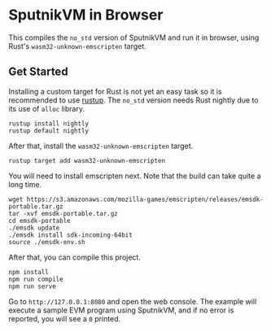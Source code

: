 # SputnikVM in Browser

This compiles the `no_std` version of SputnikVM and run it in browser,
using Rust's `wasm32-unknown-emscripten` target.

## Get Started

Installing a custom target for Rust is not yet an easy task so it is
recommended to use
[rustup](https://www.rust-lang.org/en-US/install.html). The `no_std`
version needs Rust nightly due to its use of `alloc` library.

```
rustup install nightly
rustup default nightly
```

After that, install the `wasm32-unknown-emscripten` target.

```
rustup target add wasm32-unknown-emscripten
```

You will need to install emscripten next. Note that the build can take
quite a long time.

```
wget https://s3.amazonaws.com/mozilla-games/emscripten/releases/emsdk-portable.tar.gz
tar -xvf emsdk-portable.tar.gz
cd emsdk-portable
./emsdk update
./emsdk install sdk-incoming-64bit
source ./emsdk-env.sh
```

After that, you can compile this project.

```
npm install
npm run compile
npm run serve
```

Go to `http://127.0.0.1:8080` and open the web console. The example
will execute a sample EVM program using SputnikVM, and if no error is
reported, you will see a `0` printed.
